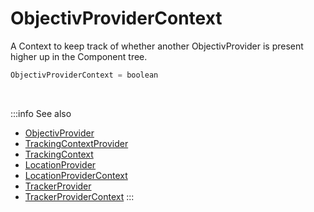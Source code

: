 # ObjectivProviderContext

A Context to keep track of whether another ObjectivProvider is present higher up in the Component tree.

```ts
ObjectivProviderContext = boolean
```

<br />

:::info See also
- [ObjectivProvider](/tracking/react-native/api-reference/common/providers/ObjectivProvider.md)
- [TrackingContextProvider](/tracking/react-native/api-reference/common/providers/TrackingContextProvider.md)
- [TrackingContext](/tracking/react-native/api-reference/common/providers/TrackingContext.md)
- [LocationProvider](/tracking/react-native/api-reference/common/providers/LocationProvider.md)
- [LocationProviderContext](/tracking/react-native/api-reference/common/providers/LocationProviderContext.md)
- [TrackerProvider](/tracking/react-native/api-reference/common/providers/TrackerProvider.md)
- [TrackerProviderContext](/tracking/react-native/api-reference/common/providers/TrackerProviderContext.md)
:::
